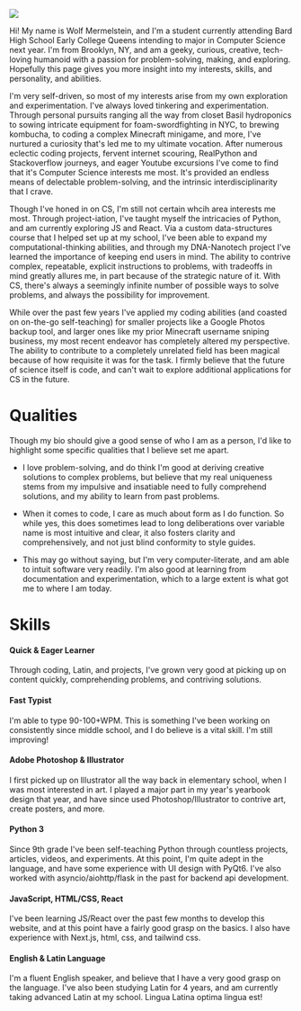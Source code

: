 ![](/resources/profileMe.webp|width=45|float=right)

Hi! My name is Wolf Mermelstein, and I'm a student currently attending Bard High School Early College Queens intending to major in Computer Science next year. I'm from Brooklyn, NY, and am a geeky, curious, creative, tech-loving humanoid with a passion for problem-solving, making, and exploring. Hopefully this page gives you more insight into my interests, skills, and personality, and abilities.

I'm very self-driven, so most of my interests arise from my own exploration and experimentation. I've always loved tinkering and experimentation. Through personal pursuits ranging all the way from closet Basil hydroponics to sowing intricate equipment for foam-swordfighting in NYC, to brewing kombucha, to coding a complex Minecraft minigame, and more, I've nurtured a curiosity that's led me to my ultimate vocation. After numerous eclectic coding projects, fervent internet scouring, RealPython and Stackoverflow journeys, and eager Youtube excursions I've come to find that it's Computer Science interests me most. It's provided an endless means of delectable problem-solving, and the intrinsic interdisciplinarity that I crave.

Though I've honed in on CS, I'm still not certain whcih area interests me most. Through project-iation, I've taught myself the intricacies of Python, and am currently exploring JS and React. Via a custom data-structures course that I helped set up at my school, I've been able to expand my computational-thinking abilities, and through my DNA-Nanotech project I've learned the importance of keeping end users in mind. The ability to contrive complex, repeatable, explicit instructions to problems, with tradeoffs in mind greatly allures me, in part because of the strategic nature of it. With CS, there's always a seemingly infinite number of possible ways to solve problems, and always the possibility for improvement.

While over the past few years I've applied my coding abilities (and coasted on on-the-go self-teaching) for smaller projects like a Google Photos backup tool, and larger ones like my prior Minecraft username sniping business, my most recent endeavor has completely altered my perspective. The ability to contribute to a completely unrelated field has been magical because of how requisite it was for the task. I firmly believe that the future of science itself is code, and can't wait to explore additional applications for CS in the future.

# Qualities

Though my bio should give a good sense of who I am as a person, I'd like to highlight some specific qualities that I believe set me apart.

* I love problem-solving, and do think I'm good at deriving creative solutions to complex problems, but believe that my real uniqueness stems from my impulsive and insatiable need to fully comprehend solutions, and my ability to learn from past problems.

* When it comes to code, I care as much about form as I do function. So while yes, this does sometimes lead to long deliberations over variable name is most intuitive and clear, it also fosters clarity and comprehensively, and not just blind conformity to style guides.

* This may go without saying, but I'm very computer-literate, and am able to intuit software very readily. I'm also good at learning from documentation and experimentation, which to a large extent is what got me to where I am today.

# Skills

#### Quick & Eager Learner
Through coding, Latin, and projects, I've grown very good at picking up on content quickly, comprehending problems, and contriving solutions.

#### Fast Typist
I'm able to type 90-100+WPM. This is something I've been working on consistently since middle school, and I do believe is a vital skill. I'm still improving!

#### Adobe Photoshop & Illustrator
I first picked up on Illustrator all the way back in elementary school, when I was most interested in art. I played a major part in my year's yearbook design that year, and have since used Photoshop/Illustrator to contrive art, create posters, and more.

#### Python 3
Since 9th grade I've been self-teaching Python through countless projects, articles, videos, and experiments. At this point, I'm quite adept in the language, and have some experience with UI design with PyQt6. I've also worked with asyncio/aiohttp/flask in the past for backend api development.

#### JavaScript, HTML/CSS, React
I've been learning JS/React over the past few months to develop this website, and at this point have a fairly good grasp on the basics. I also have experience with Next.js, html, css, and tailwind css.

#### English & Latin Language
I'm a fluent English speaker, and believe that I have a very good grasp on the language. I've also been studying Latin for 4 years, and am currently taking advanced Latin at my school. Lingua Latina optima lingua est!
